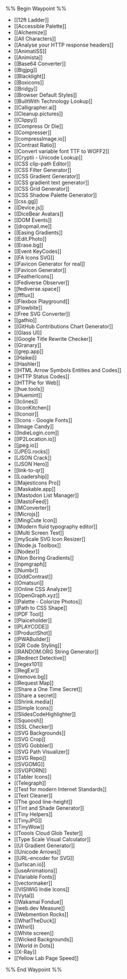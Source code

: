 %% Begin Waypoint %%
- [[12ft Ladder]]
- [[Accessible Palette]]
- [[Alchemize]]
- [[All Characters]]
- [[Analyse your HTTP response headers]]
- [[AnimatiSS]]
- [[Animista]]
- [[Base64 Converter]]
- [[Bigjpg]]
- [[Blacklight]]
- [[Boxicons]]
- [[Bridgy]]
- [[Browser Default Styles]]
- [[BuiltWith Technology Lookup]]
- [[Calligrapher.ai]]
- [[Cleanup.pictures]]
- [[Clippy]]
- [[Compress Or Die]]
- [[Compresser]]
- [[compressImage.io]]
- [[Contrast Ratio]]
- [[Convert variable font TTF to WOFF2]]
- [[Cryptii - Unicode Lookup]]
- [[CSS clip-path Editor]]
- [[CSS Filter Generator]]
- [[CSS Gradient Generator]]
- [[CSS gradient text generator]]
- [[CSS Grid Generator]]
- [[CSS Shadow Palette Generator]]
- [[css.gg]]
- [[Device.js]]
- [[DiceBear Avatars]]
- [[DOM Events]]
- [[dropmail.me]]
- [[Easing Gradients]]
- [[Edit.Photo]]
- [[Erase.bg]]
- [[Event KeyCodes]]
- [[FA Icons SVG]]
- [[Favicon Generator for real]]
- [[Favicon Generator]]
- [[FeatherIcons]]
- [[Fediverse Observer]]
- [[fediverse.space]]
- [[ffflux]]
- [[Flexbox Playground]]
- [[Flowbite]]
- [[Free SVG Converter]]
- [[gathio]]
- [[GitHub Contributions Chart Generator]]
- [[Glass UI]]
- [[Google Title Rewrite Checker]]
- [[Granary]]
- [[grep.app]]
- [[Haikei]]
- [[Hashler]]
- [[HTML Arrow Symbols Entities and Codes]]
- [[HTTP Status Codes]]
- [[HTTPie for Web]]
- [[hue.tools]]
- [[Huemint]]
- [[Icônes]]
- [[IconKitchen]]
- [[Iconoir]]
- [[Icons - Google Fonts]]
- [[Image Candy]]
- [[IndieLogin.com]]
- [[IP2Location.io]]
- [[jpeg.io]]
- [[JPEG.rocks]]
- [[JSON Crack]]
- [[JSON Hero]]
- [[link-to-qr]]
- [[Loadership]]
- [[Majesticons Pro]]
- [[Maskable.app]]
- [[Mastodon List Manager]]
- [[MastoFeed]]
- [[MConverter]]
- [[Microjs]]
- [[MingCute Icon]]
- [[Modern fluid typography editor]]
- [[Multi Screen Test]]
- [[myScale SVG Icon Resizer]]
- [[Node.js Toolbox]]
- [[Nodexr]]
- [[Non Boring Gradients]]
- [[npmgraph]]
- [[Numbr]]
- [[OddContrast]]
- [[Omatsuri]]
- [[Online CSS Analyzer]]
- [[OpenGraph.xyz]]
- [[Palette - Colorize Photos]]
- [[Path to CSS Shape]]
- [[PDF Tool]]
- [[Plaiceholder]]
- [[PLAYCODE]]
- [[ProductShot]]
- [[PWABuilder]]
- [[QR Code Styling]]
- [[RANDOM.ORG String Generator]]
- [[Redirect Detective]]
- [[regex101]]
- [[RegExr]]
- [[remove.bg]]
- [[Request Map]]
- [[Share a One Time Secret]]
- [[Share a secret]]
- [[Shrink.media]]
- [[Simple Icons]]
- [[SlidesCodeHighlighter]]
- [[Squoosh]]
- [[SSL Checker]]
- [[SVG Backgrounds]]
- [[SVG Crop]]
- [[SVG Gobbler]]
- [[SVG Path Visualizer]]
- [[SVG Repo]]
- [[SVGOMG]]
- [[SVGPORN]]
- [[Tabler Icons]]
- [[Telegraph]]
- [[Test for modern Internet Standards]]
- [[Text Cleaner]]
- [[The good line-height]]
- [[Tint and Shade Generator]]
- [[Tiny Helpers]]
- [[TinyJPG]]
- [[TinyWow]]
- [[Toools Cloud Glob Tester]]
- [[Type Scale Visual Calculator]]
- [[UI Gradient Generator]]
- [[Unicode Arrows]]
- [[URL-encoder for SVG]]
- [[urlscan.io]]
- [[useAnimations]]
- [[Variable Fonts]]
- [[vectormaker]]
- [[VISIWIG Indie Icons]]
- [[Vytal]]
- [[Wakamai Fondue]]
- [[web.dev Measure]]
- [[Webmention Rocks]]
- [[WhatTheDuck]]
- [[Whirl]]
- [[White screen]]
- [[Wicked Backgrounds]]
- [[World in Dots]]
- [[X-Ray]]
- [[Yellow Lab Page Speed]]

%% End Waypoint %%
